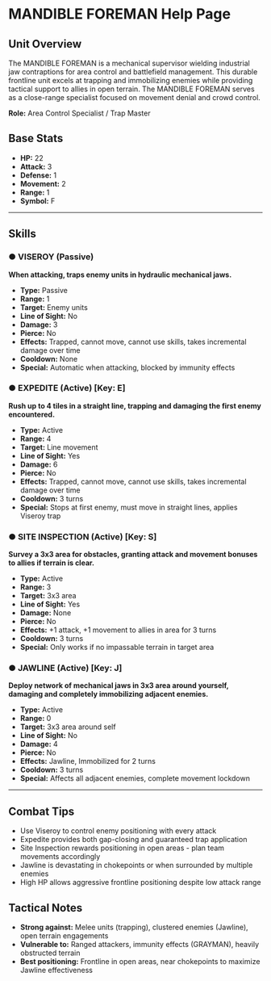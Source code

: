 # MANDIBLE FOREMAN Help Page

## Unit Overview
The MANDIBLE FOREMAN is a mechanical supervisor wielding industrial jaw contraptions for area control and battlefield management. This durable frontline unit excels at trapping and immobilizing enemies while providing tactical support to allies in open terrain. The MANDIBLE FOREMAN serves as a close-range specialist focused on movement denial and crowd control.

**Role:** Area Control Specialist / Trap Master

## Base Stats
- **HP:** 22
- **Attack:** 3
- **Defense:** 1
- **Movement:** 2
- **Range:** 1
- **Symbol:** F

---

## Skills

### ● VISEROY (Passive)
**When attacking, traps enemy units in hydraulic mechanical jaws.**

- **Type:** Passive
- **Range:** 1
- **Target:** Enemy units
- **Line of Sight:** No
- **Damage:** 3
- **Pierce:** No
- **Effects:** Trapped, cannot move, cannot use skills, takes incremental damage over time
- **Cooldown:** None
- **Special:** Automatic when attacking, blocked by immunity effects

### ● EXPEDITE (Active) [Key: E]
**Rush up to 4 tiles in a straight line, trapping and damaging the first enemy encountered.**

- **Type:** Active
- **Range:** 4
- **Target:** Line movement
- **Line of Sight:** Yes
- **Damage:** 6
- **Pierce:** No
- **Effects:** Trapped, cannot move, cannot use skills, takes incremental damage over time
- **Cooldown:** 3 turns
- **Special:** Stops at first enemy, must move in straight lines, applies Viseroy trap

### ● SITE INSPECTION (Active) [Key: S]
**Survey a 3x3 area for obstacles, granting attack and movement bonuses to allies if terrain is clear.**

- **Type:** Active
- **Range:** 3
- **Target:** 3x3 area
- **Line of Sight:** Yes
- **Damage:** None
- **Pierce:** No
- **Effects:** +1 attack, +1 movement to allies in area for 3 turns
- **Cooldown:** 3 turns
- **Special:** Only works if no impassable terrain in target area

### ● JAWLINE (Active) [Key: J]
**Deploy network of mechanical jaws in 3x3 area around yourself, damaging and completely immobilizing adjacent enemies.**

- **Type:** Active
- **Range:** 0
- **Target:** 3x3 area around self
- **Line of Sight:** No
- **Damage:** 4
- **Pierce:** No
- **Effects:** Jawline, Immobilized for 2 turns
- **Cooldown:** 3 turns
- **Special:** Affects all adjacent enemies, complete movement lockdown

---

## Combat Tips
- Use Viseroy to control enemy positioning with every attack
- Expedite provides both gap-closing and guaranteed trap application
- Site Inspection rewards positioning in open areas - plan team movements accordingly
- Jawline is devastating in chokepoints or when surrounded by multiple enemies
- High HP allows aggressive frontline positioning despite low attack range

## Tactical Notes
- **Strong against:** Melee units (trapping), clustered enemies (Jawline), open terrain engagements
- **Vulnerable to:** Ranged attackers, immunity effects (GRAYMAN), heavily obstructed terrain
- **Best positioning:** Frontline in open areas, near chokepoints to maximize Jawline effectiveness